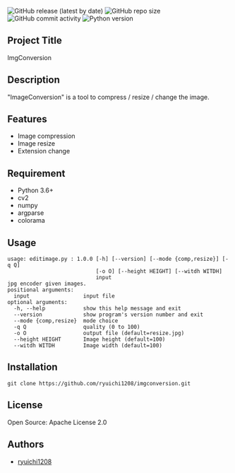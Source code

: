 
![GitHub release (latest by date)](https://img.shields.io/github/v/release/ryuichi1208/ImgConversion)
![GitHub repo size](https://img.shields.io/github/repo-size/ryuichi1208/ImgConversion)
![GitHub commit activity](https://img.shields.io/github/commit-activity/m/ryuichi1208/ImgConversion)
![Python version](https://img.shields.io/badge/Python-3.6%2F3.7-red)

## Project Title

ImgConversion

## Description


"ImageConversion" is a tool to compress / resize / change the image.

## Features

* Image compression
* Image resize
* Extension change

## Requirement

* Python 3.6+
* cv2
* numpy
* argparse
* colorama

## Usage

```
usage: editimage.py : 1.0.0 [-h] [--version] [--mode {comp,resize}] [-q Q]
                            [-o O] [--height HEIGHT] [--witdh WITDH]
                            input
jpg encoder given images.
positional arguments:
  input                 input file
optional arguments:
  -h, --help            show this help message and exit
  --version             show program's version number and exit
  --mode {comp,resize}  mode choice
  -q Q                  quality (0 to 100)
  -o O                  output file (default=resize.jpg)
  --height HEIGHT       Image height (default=100)
  --witdh WITDH         Image width (default=100)
```

## Installation

```
git clone https://github.com/ryuichi1208/imgconversion.git
```

## License

Open Source: Apache License 2.0

## Authors

* [ryuichi1208](https://github.com/ryuichi1208)
